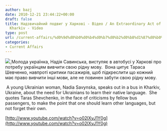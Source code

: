 ```yaml
---
author: bazj
date: 2010-12-21 23:44:22+00:00
draft: false
title: Надзвичайний подвиг у Харкові - Відео / An Extraordinary Act of Bravery in
  Kharkiv - Video
type: post
url: /current-affairs/%d0%9d%d0%b0%d0%b4%d0%b7%d0%b2%d0%b8%d1%87%d0%b0%d0%b9%d0%bd%d0%b8%d0%b9-%d0%bf%d0%be%d0%b4%d0%b2%d0%b8%d0%b3-%d1%83-%d0%a5%d0%b0%d1%80%d0%ba%d0%be%d0%b2%d1%96-%d0%92%d1%96%d0%b4%d0%b5%d0%be-an-ex/
categories:
- Current Affairs
---
```


[![](http://www.ozeukes.com/wp-content/uploads/2010/12/6406tz3-300x177.jpg)
](http://www.ozeukes.com/wp-content/uploads/2010/12/6406tz3.jpg)Молода українка, Надія Савинська, виступяє в автобусі у Харкові про потребу українцям вивчити свою рідну мову.  Вона цитує Тараса Шевченко, навпроті критики пасажирів, щоб підкреслити що кожний має право вивчити інші мови, але не повинен забути свою рідну мову.

 A young Ukrainian woman, Nadia Savynska, speaks out in a bus in Kharkiv, Ukraine, about the need for Ukrainians to learn their native language.  She quotes Taras Shevchenko, in the face of criticisms by fellow bus passengers, to make the point that one should learn other languages, but not forget their own.

[http://www.youtube.com/watch?v=o02lXyJ1Y0g](http://www.youtube.com/watch?v=o02lXyJ1Y0g)
